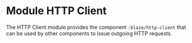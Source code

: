 # Module HTTP Client

The HTTP Client module provides the component `:blaze/http-client` that can be used by other components to issue outgoing HTTP requests.
